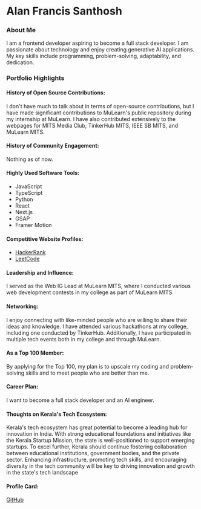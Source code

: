 # Alan Francis Santhosh

### About Me

I am a frontend developer aspiring to become a full stack developer. I am passionate about technology and enjoy creating generative AI applications. My key skills include programming, problem-solving, adaptability, and dedication.

### Portfolio Highlights

#### History of Open Source Contributions:

I don't have much to talk about in terms of open-source contributions, but I have made significant contributions to MuLearn's public repository during my internship at MuLearn. I have also contributed extensively to the webpages for MITS Media Club, TinkerHub MITS, IEEE SB MITS, and MuLearn MITS.

#### History of Community Engagement:

Nothing as of now.

#### Highly Used Software Tools:

- JavaScript
- TypeScript
- Python
- React
- Next.js
- GSAP
- Framer Motion

#### Competitive Website Profiles:

- [HackerRank](https://www.hackerrank.com/profile/alan_prime567)
- [LeetCode](https://leetcode.com/u/alanfrancis442/)

#### Leadership and Influence:

I served as the Web IG Lead at MuLearn MITS, where I conducted various web development contests in my college as part of MuLearn MITS.

#### Networking:

I enjoy connecting with like-minded people who are willing to share their ideas and knowledge. I have attended various hackathons at my college, including one conducted by TinkerHub. Additionally, I have participated in multiple tech events both in my college and through MuLearn.

#### As a Top 100 Member:

By applying for the Top 100, my plan is to upscale my coding and problem-solving skills and to meet people who are better than me.

#### Career Plan:

I want to become a full stack developer and an AI engineer.

#### Thoughts on Kerala's Tech Ecosystem:

Kerala's tech ecosystem has great potential to become a leading hub for innovation in India. With strong educational foundations and initiatives like the Kerala Startup Mission, the state is well-positioned to support emerging startups. To excel further, Kerala should continue fostering collaboration between educational institutions, government bodies, and the private sector. Enhancing infrastructure, promoting tech skills, and encouraging diversity in the tech community will be key to driving innovation and growth in the state's tech landscape

#### Profile Card:

[GitHub](https://github.com/alanfrancis442)
